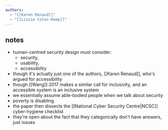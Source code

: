 ```yaml
---
authors:
  - "[[Karen Renaud]]"
  - "[[Lizzie Coles-Kemp]]"
---
```

## notes
- human-centred security design must consider:
	- security,
	- usability,
	- accessibility
- though it's actually just one of the authors, [[Karen Renaud]], who's argued for accessibility
- though [[Wang]] 2017 makes a similar call for inclusivity, and an accessible system is an inclusive system
- we essentially assume able-bodied people when we talk about security
- poverty is disabling
- the paper then dissects the [[National Cyber Security Centre|NCSC]] cyber-hygiene checklist
- they're open about the fact that they categorically don't have answers, just issues